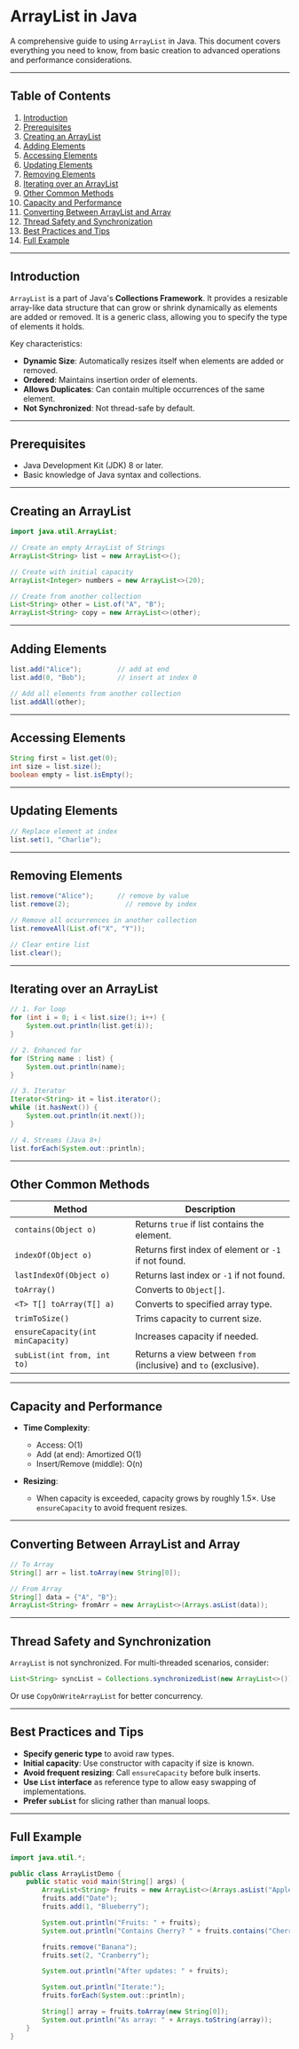 # ArrayList in Java

A comprehensive guide to using `ArrayList` in Java. This document covers everything you need to know, from basic creation to advanced operations and performance considerations.

---

## Table of Contents

1. [Introduction](#introduction)
2. [Prerequisites](#prerequisites)
3. [Creating an ArrayList](#creating-an-arraylist)
4. [Adding Elements](#adding-elements)
5. [Accessing Elements](#accessing-elements)
6. [Updating Elements](#updating-elements)
7. [Removing Elements](#removing-elements)
8. [Iterating over an ArrayList](#iterating-over-an-arraylist)
9. [Other Common Methods](#other-common-methods)
10. [Capacity and Performance](#capacity-and-performance)
11. [Converting Between ArrayList and Array](#converting-between-arraylist-and-array)
12. [Thread Safety and Synchronization](#thread-safety-and-synchronization)
13. [Best Practices and Tips](#best-practices-and-tips)
14. [Full Example](#full-example)

---

## Introduction

`ArrayList` is a part of Java's **Collections Framework**. It provides a resizable array-like data structure that can grow or shrink dynamically as elements are added or removed. It is a generic class, allowing you to specify the type of elements it holds.

Key characteristics:

* **Dynamic Size**: Automatically resizes itself when elements are added or removed.
* **Ordered**: Maintains insertion order of elements.
* **Allows Duplicates**: Can contain multiple occurrences of the same element.
* **Not Synchronized**: Not thread-safe by default.

---

## Prerequisites

* Java Development Kit (JDK) 8 or later.
* Basic knowledge of Java syntax and collections.

---

## Creating an ArrayList

```java
import java.util.ArrayList;

// Create an empty ArrayList of Strings
ArrayList<String> list = new ArrayList<>();

// Create with initial capacity
ArrayList<Integer> numbers = new ArrayList<>(20);

// Create from another collection
List<String> other = List.of("A", "B");
ArrayList<String> copy = new ArrayList<>(other);
```

---

## Adding Elements

```java
list.add("Alice");         // add at end
list.add(0, "Bob");        // insert at index 0

// Add all elements from another collection
list.addAll(other);
```

---

## Accessing Elements

```java
String first = list.get(0);
int size = list.size();
boolean empty = list.isEmpty();
```

---

## Updating Elements

```java
// Replace element at index
list.set(1, "Charlie");
```

---

## Removing Elements

```java
list.remove("Alice");      // remove by value
list.remove(2);              // remove by index

// Remove all occurrences in another collection
list.removeAll(List.of("X", "Y"));

// Clear entire list
list.clear();
```

---

## Iterating over an ArrayList

```java
// 1. For loop
for (int i = 0; i < list.size(); i++) {
    System.out.println(list.get(i));
}

// 2. Enhanced for
for (String name : list) {
    System.out.println(name);
}

// 3. Iterator
Iterator<String> it = list.iterator();
while (it.hasNext()) {
    System.out.println(it.next());
}

// 4. Streams (Java 8+)
list.forEach(System.out::println);
```

---

## Other Common Methods

| Method                            | Description                                                     |
| --------------------------------- | --------------------------------------------------------------- |
| `contains(Object o)`              | Returns `true` if list contains the element.                    |
| `indexOf(Object o)`               | Returns first index of element or `-1` if not found.            |
| `lastIndexOf(Object o)`           | Returns last index or `-1` if not found.                        |
| `toArray()`                       | Converts to `Object[]`.                                         |
| `<T> T[] toArray(T[] a)`          | Converts to specified array type.                               |
| `trimToSize()`                    | Trims capacity to current size.                                 |
| `ensureCapacity(int minCapacity)` | Increases capacity if needed.                                   |
| `subList(int from, int to)`       | Returns a view between `from` (inclusive) and `to` (exclusive). |

---

## Capacity and Performance

* **Time Complexity**:

  * Access: O(1)
  * Add (at end): Amortized O(1)
  * Insert/Remove (middle): O(n)

* **Resizing**:

  * When capacity is exceeded, capacity grows by roughly 1.5×. Use `ensureCapacity` to avoid frequent resizes.

---

## Converting Between ArrayList and Array

```java
// To Array
String[] arr = list.toArray(new String[0]);

// From Array
String[] data = {"A", "B"};
ArrayList<String> fromArr = new ArrayList<>(Arrays.asList(data));
```

---

## Thread Safety and Synchronization

`ArrayList` is not synchronized. For multi-threaded scenarios, consider:

```java
List<String> syncList = Collections.synchronizedList(new ArrayList<>());
```

Or use `CopyOnWriteArrayList` for better concurrency.

---

## Best Practices and Tips

* **Specify generic type** to avoid raw types.
* **Initial capacity**: Use constructor with capacity if size is known.
* **Avoid frequent resizing**: Call `ensureCapacity` before bulk inserts.
* **Use `List` interface** as reference type to allow easy swapping of implementations.
* **Prefer `subList`** for slicing rather than manual loops.

---

## Full Example

```java
import java.util.*;

public class ArrayListDemo {
    public static void main(String[] args) {
        ArrayList<String> fruits = new ArrayList<>(Arrays.asList("Apple", "Banana", "Cherry"));
        fruits.add("Date");
        fruits.add(1, "Blueberry");

        System.out.println("Fruits: " + fruits);
        System.out.println("Contains Cherry? " + fruits.contains("Cherry"));

        fruits.remove("Banana");
        fruits.set(2, "Cranberry");

        System.out.println("After updates: " + fruits);

        System.out.println("Iterate:");
        fruits.forEach(System.out::println);

        String[] array = fruits.toArray(new String[0]);
        System.out.println("As array: " + Arrays.toString(array));
    }
}
```

